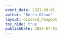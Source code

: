 ```yaml
---
event_date: 2023-08-01
author: "Beren Olean"
layout: discord_hangout
toc_hide: true
publishDate: 2023-07-01
---
```


